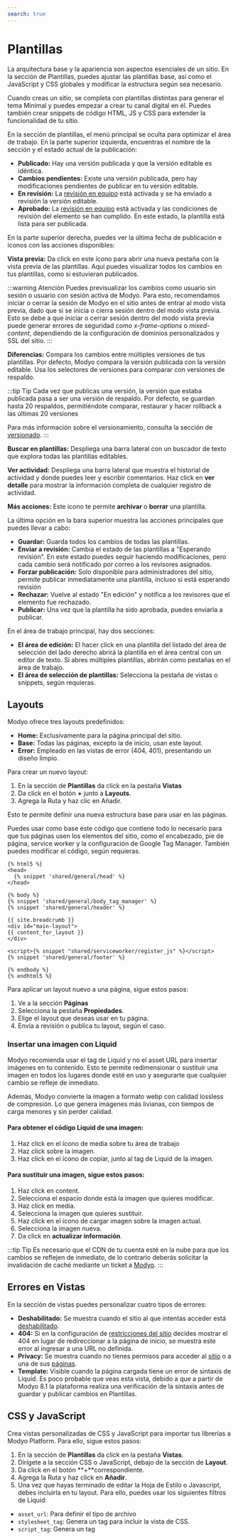 ```yaml
---
search: true
---
```


# Plantillas

La arquitectura base y la apariencia son aspectos esenciales de un sitio. En la sección de Plantillas, puedes ajustar las plantillas base, así como el JavaScript y CSS globales y modificar la estructura según sea necesario.

Cuando creas un sitio, se completa con plantillas distintas para generar el tema Minimal y puedes empezar a crear tu canal digital en él. Puedes también crear snippets de código HTML, JS y CSS para extender la funcionalidad de tu sitio.

En la sección de plantillas, el menú principal se oculta para optimizar el área de trabajo. En la parte superior izquierda, encuentras el nombre de la sección y el estado actual de la publicación:

- **Publicado:** Hay una versión publicada y que la versión editable es idéntica.
- **Cambios pendientes:** Existe una versión publicada, pero hay modificaciones pendientes de publicar en tu versión editable.
- **En revisión:** La [revisión en equipo](/es/platform/core/key-concepts.html) está activada y se ha enviado a revisión la versión editable.
- **Aprobado:** La [revisión en equipo](/es/platform/core/key-concepts.html) está activada y las condiciones de revisión del elemento se han cumplido. En este estado, la plantilla está lista para ser publicada.

En la parte superior derecha, puedes ver la última fecha de publicación e íconos con las acciones disponibles:

**Vista previa:** Da click en este ícono para abrir una nueva pestaña con la vista previa de las plantillas. Aquí puedes visualizar todos los cambios en tus plantillas, como si estuvieran publicados.

:::warning Atención
Puedes previsualizar los cambios como usuario sin sesión o usuario con sesión activa de Modyo. Para esto, recomendamos iniciar o cerrar la sesión de Modyo en el sitio antes de entrar al modo vista previa, dado que si se inicia o cierra sesión dentro del modo vista previa. Esto se debe a que iniciar o cerrar sesión dentro del modo vista previa puede generar errores de seguridad como _x-frame-options_ o _mixed-content_, dependiendo de la configuración de dominios personalizados y SSL del sitio.
:::

**Diferencias:** Compara los cambios entre múltiples versiones de tus plantillas. Por defecto, Modyo compara la versión publicada con la versión editable. Usa los selectores de versiones para comparar con versiones de respaldo.

:::tip Tip
Cada vez que publicas una versión, la versión que estaba publicada pasa a ser una versión de respaldo. Por defecto, se guardan hasta 20 respaldos, permitiéndote comparar, restaurar y hacer rollback a las últimas 20 versiones

Para más información sobre el versionamiento, consulta la sección de [versionado](/es/platform/core/key-concepts.html#versionado).
:::

**Buscar en plantillas:** Despliega una barra lateral con un buscador de texto que explora todas las plantillas editables.

**Ver actividad:** Despliega una barra lateral que muestra el historial de actividad y donde puedes leer y escribir comentarios. Haz click en **ver detalle** para mostrar la información completa de cualquier registro de actividad.

**Más acciones:** Este ícono te permite **archivar** o **borrar** una plantilla.

La última opción en la bara superior muestra las acciones principales que puedes llevar a cabo:

- **Guardar:** Guarda todos los cambios de todas las plantillas.
- **Enviar a revisión:** Cambia el estado de las plantillas a "Esperando revisión". En este estado puedes seguir haciendo modificaciones, pero cada cambio será notificado por correo a los revisores asignados.
- **Forzar publicación:** Solo disponible para administradores del sitio, permite publicar inmediatamente una plantilla, incluso si está esperando revisión
- **Rechazar:** Vuelve al estado "En edición" y notifica a los revisores que el elemento fue rechazado.
- **Publicar:** Una vez que la plantilla ha sido aprobada, puedes enviarla a publicar.

En el área de trabajo principal, hay dos secciones:

- **El área de edición:** El hacer click en una plantilla del listado del área de selección del lado derecho abrirá la plantilla en el área central con un editor de texto. Si abres múltiples plantillas, abrirán como pestañas en el área de trabajo.
- **El área de selección de plantillas:** Selecciona la pestaña de vistas o snippets, según requieras.

## Layouts

Modyo ofrece tres layouts predefinidos:

* **Home:** Exclusivamente para la página principal del sitio.
* **Base:** Todas las páginas, excepto la de inicio, usan este layout.
* **Error:** Empleado en las vistas de error (404, 401), presentando un diseño limpio.

Para crear un nuevo layout:
1. En la sección de **Plantillas** da click en la pestaña **Vistas**
2. Da click en el botón **+** junto a **Layouts**.
3. Agrega la Ruta y haz clic en Añadir.

Esto te permite definir una nueva estructura base para usar en las páginas.

Puedes usar como base este código que contiene todo lo necesario para que tus páginas usen los elementos del sitio, como el encabezado, pie de página, service worker y la configuración de Google Tag Manager. También puedes modificar el código, según requieras.


```liquid
{% html5 %}
<head>
  {% snippet 'shared/general/head' %}
</head>

{% body %}
{% snippet 'shared/general/body_tag_manager' %}
{% snippet 'shared/general/header' %}

{{ site.breadcrumb }}
<div id="main-layout">
{{ content_for_layout }}
</div>

<script>{% snippet "shared/serviceworker/register_js" %}</script>
{% snippet 'shared/general/footer' %}

{% endbody %}
{% endhtml5 %}
```

Para aplicar un layout nuevo a una página, sigue estos pasos:
1. Ve a la sección **Páginas**
2. Selecciona la pestaña **Propiedades**.
3. Elige el layout que deseas usar en tu página.
4. Envía a revisión o publica tu layout, según el caso.

### Insertar una imagen con Liquid

Modyo recomienda usar el tag de Liquid y no el asset URL para insertar imágenes en tu contenido. Esto te permite redimensionar o sustituir una imagen en todos los lugares donde esté en uso y asegurarte que cualquier cambio se refleje de inmediato.

Además, Modyo convierte la imagen a formato webp con calidad lossless de compresión. Lo que genera imágenes más livianas, con tiempos de carga menores y sin perder calidad.


#### Para obtener el código Liquid de una imagen:

1. Haz click en el ícono de media sobre tu área de trabajo
1. Haz click sobre la imagen.
1. Haz click en el ícono de copiar, junto al tag de Liquid de la imagen.

#### Para sustituir una imagen, sigue estos pasos:

1. Haz click en content.
1. Selecciona el espacio donde está la imagen que quieres modificar.
1. Haz click en media.
1. Selecciona la imagen que quieres sustituir.
1. Haz click en el ícono de cargar imagen sobre la imagen actual.
1. Selecciona la imagen nueva.
1. Da click en **actualizar información**.

:::tip Tip
Es necesario que el CDN de tu cuenta esté en la nube para que los cambios se reflejen de inmediato, de lo contrario deberás solicitar la invalidación de caché mediante un ticket a [Modyo](https://support.modyo.com/hc/en-us).
:::

## Errores en Vistas

En la sección de vistas puedes personalizar cuatro tipos de errores:

* **Deshabilitado:** Se muestra cuando el sitio al que intentas acceder está [deshabilitado](/es/platform/channels/sites.html).
* **404:** Si en la configuración de [restricciones del sitio](/es/platform/channels/sites.html#privacidad) decides mostrar el 404 en lugar de redireccionar a la página de inicio, se muestra este error al ingresar a una URL no definida.
* **Privacy:** Se muestra cuando no tienes permisos para acceder al [sitio](/es/platform/channels/sites.html#privacidad) o a una de sus [páginas](/es/platform/channels/pages.html#privacidad).
* **Template:** Visible cuando la página cargada tiene un error de sintaxis de Liquid. Es poco probable que veas esta vista, debido a que a partir de Modyo 8.1 la plataforma realiza una verificación de la sintaxis antes de guardar y publicar cambios en Plantillas.

## CSS y JavaScript

Crea vistas personalizadas de CSS y JavaScript para importar tus librerías a Modyo Platform. Para ello, sigue estos pasos:

1. En la sección de **Plantillas** da click en la pestaña **Vistas**.
1. Dirígete a la sección CSS o JavaScript, debajo de la sección de **Layout**.
1. Da click en el botón **+**correspondiente.
1. Agrega la Ruta y haz click en **Añadir**.
1. Una vez que hayas terminado de editar la Hoja de Estilo o Javascript, debes incluirla en tu layout. Para ello, puedes usar los siguientes filtros de Liquid:

- `asset_url`: Para definir el tipo de archivo
- `stylesheet_tag`: Genera un tag <link> para incluir la vista de CSS.
- `script_tag`: Genera un tag <script> para incluir la vista de Javascript.

### Ejemplos
- Una vista personalizada de CSS con media: screen
- Una vista personalizada de Javascript con carga asíncrona


```html
<head>
  {{ 'my-css' | asset_url: 'css' | stylesheet_tag: media: 'screen', title: 'color style' }}
  {{ 'my-js'  | asset_url: 'js'  | script_tag: async: 'async', defer: 'defer' }}
</head>
```

Una vez guardado y publicado, se traduce al siguiente código HTML:

```html
<link href='my-css' rel='stylesheet' type='text/css' media='screen' title='color style' />
<script src='my-js' type='text/javascript' async='async' defer='defer'></script>
```

Para obtener información detallada y conocer los parámetros admitidos por estos filtros, consulta la sección de [filtros de Liquid](/es/platform/channels/liquid-markup.html#filtros-estandar).


## Snippets

Los snippets son fragmentos reutilizables de código HTML, JS o CSS para tus sitios. Para usar un snippet:

1. Copia la ruta de referencia del snippet personalizado. El código Liquid será similar a: <span v-pre>`{% snippet "nombre-del-snippet" %}`</span>.
1. Pega el código donde quieras llamar a este Snippet.

Para añadir un snippet personalizado:
1. En la sección de **Plantillas** da click en la pestaña **Snippets**
1. Navega hasta la sección Personalizado, al final del listado de snippets.
1. Da click en el botón **+**
1. Agrega la Ruta y haz clic en Añadir.


:::warning Importante
Para que el sistema reconozca el lenguaje de programación al que pertenece el snippet, debes agregar un guión bajo y después la terminación; de la siguiente manera: "front_css" o "library_js". Por defecto, el sistema reconocerá el snippet como lenguaje HTML.
:::

:::tip Tip
Todos los elementos del Template Builder usan Liquid como motor de plantillas. Para más información sobre Liquid y cómo usarlo, consulta la sección [Liquid Markup](/es/platform/channels/liquid-markup.html)
:::

En el área de trabajo, debajo de las pestañas, encontrarás una barra con estos elementos:

**Elementos de la barra de herramientas**
La barra de herramientas debajo de las pestañas del Template Builder contiene los siguientes elementos:

- **Gestor de archivos:** Abre un modal que te permite acceder a todos los archivos de tu cuenta y copiar su URL. Selecciona la pestaña **Subir archivos** para cargar nuevos archivos. Para más información sobre los beneficios y funcionalidades de Gestor de Archivos, dirígete a [Gestor de Archivos](/es/platform/content/asset-manager.html)
- **Atajos de teclado:** Muestra atajos de teclado útiles para Plantillas.
- **Snippets:** Despliega un listado con todos los snippets y la opción de copiar su código de referencia.
- **Cambios:** Despliega un listado de todas las veces y estados en los que has guardado la versión actual. Al hacer click en una de las sub-versiones, cambias el contenido del template a esa sub-versión.

:::tip Tip
Al publicar una versión, el listado de cambios desaparece, debido a que la nueva versión editable no ha tenido cambios.
:::

:::tip Tip
Las sub-versiones son específicas a cada plantilla, por lo que algunos pueden tener cambios y otros no, las que no tienen cambios no mostrarán el selector de cambios. De la misma forma, si vuelves a una sub-versión anterior de un template, no afectas al resto de los templates.
:::

:::tip Tip
Si restableces una versión anterior a la versión editable, puedes acceder a las sub-versiones de cada template de esa versión. Puedes aprender más sobre [versionado](/platform/core/key-concepts.html#versionado) aquí.
:::

Para restaurar todas las plantillas a su versión original, haz click en la acción secundaria de la barra superior **Restaurar todo**. Para que los cambios tengan efecto, debes publicar las plantillas.

## SEO

El SEO [(Search Engine Optimization)](/es/platform/channels/sites.html#seo) es fundamental para el posicionamiento de tu sitio y contenido.

En Modyo puedes controlar la forma en que los motores de búsqueda leen tu sitio y contenido, agregando meta tags de forma dinámica, según los atributos que añadas a tus páginas y contenidos.

Para añadir las meta tags en Modyo, usa este snippet de código en Plantillas y luego llámalo desde el head de tu sitio:

```html
<!-- Site SEO -->
<meta name="keywords" content="{{ site.keywords }}"/>
<meta name="author" content="{{ site.name }}"/>
<meta name="viewport" content="width=device-width, initial-scale=1.0"/>

{{ site.meta_tags }}

{% if page %}
<!-- Page SEO -->
{{ page.meta_tags }}
<meta name="description" content="{{ page.excerpt }}"/>
<meta property="og:title" content="{{ page.title }}"/>
<meta property="og:type" content="website"/>
<meta property="og:url" content="{{ page.url }}"/>
<meta property="og:image" content="{{ site.logo | asset_url : 'original' }}"/>
<meta property="og:site_name" content="{{ site.name }}"/>
<meta property="og:description" content="{{ page.excerpt }}"/>
{% endif %}
<!-- END SEO -->
```

Este snippet usa Liquid para agregar meta tags a nivel de sitio. También agrega meta tags específicas cuando el usuario navega a una página de widget o de contenido.

Puedes personalizar este snippet y definir qué meta tags deseas para URLs o tipos específicos.


## Ejemplos de SEO

A continuación te proporcionamos ejemplos de cómo usar el snippet de SEO para mejorar el SEO de diferentes casos:

### Meta tags específicos para una Entrada

Emplea este código para usar meta tags específicas cuando un usuario visita una entrada:

```html
...
{% if entry %}
<!-- Content SEO -->
<meta name="description" content="{{ entry.meta.excerpt }}" />
<meta property="og:title" content="{{ entry.meta.title }}" />
<meta property="og:url" content="{{site.url}}/{{entry.meta.type_uid}}/{{entry.meta.slug}}" />
<meta property="og:image" content="{{ entry.fields.covers.first | asset_url : 'original' }}" />
<meta property="og:site_name" content="{{ site.name }}" />
<meta property="og:description" content="{{ entry.meta.excerpt }}" />
{% if entry.type_uid = 'posts'%}
<meta property="og:type" content="article" />
{endif}
{% if entry.type_uid = 'place'%}
<meta property="og:type" content="place" />
<meta property="place:latitude" content="{{ entry.location.first.latitude }}" />
<meta property="place:longitude" content="{{ entry.location.first.longitude }}" />
{% endif %}
{% endif %}
...
```

En este caso, los tipos de entrada `posts` y `place` comparten los atributos _title_, _excerpt_ y _covers_ y difieren en el objeto _locations_. Además, define un tipo de documento diferente para cada uno.

### Meta tags específicos para Categoría en Página de Contenido

Para meta tags específicos al mostrar entradas de una categoría, copia el siguiente código:

```html
{% assign category_name = category_path | split: '/' | last | capitalize %}

{% case category_name %}
  {% when 'Category 1' %}
     {% assign category_description = 'This is the meta description for Category 1' %}
  {% when 'Categoría 2' %}
     {% assign category_description = 'This is the meta description for Category 2' %}
{% endcase %}

{% if category_path.size > 0 %}
<!-- Content Page: Index con categoría -->
<title> {{ category_name }} - {{ site.name }} </title>
<meta name="description" content="{{ category_description }}"/>
<meta property="og:title" content="{{ category_name }} - {{ site.name }}"/>
<meta property="og:type" content="website"/>
<meta property="og:url" content="{{ page.url }}/{{ category_path }}">
<meta property="og:image" content="https://d1dzq2r60kxox4.cloudfront.net/uploads/c82bdfea-3622-4c11-9a20-bea227cbdc60/original/og_image.jpg"/>
<meta property="og:site_name" content="{{ site.name }}"/>
<meta property="og:description" content="{{ category_description }}"/>
```

En este código, se crea una variable `category_name` que contiene el nombre de la categoría tomado del URL, después se utiliza un `{% if category_path.size > 0 %}` para añadir metadata pertinente a la categoría.

Liquid te permite crear contenido dinámico para tu sitio. Para conocer más acerca de Liquid y como usar Liquid Drops, visita [Liquid Markup](/es/platform/channels/liquid-markup).